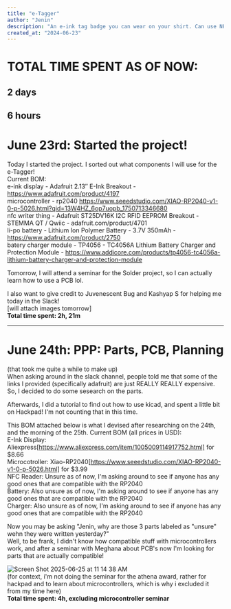 ```yaml
---
title: "e-Tagger"
author: "Jenin"
description: "An e-ink tag badge you can wear on your shirt. Can use NFC to change at any time."
created_at: "2024-06-23"
---
```

# TOTAL TIME SPENT AS OF NOW:
## 2 days
## 6 hours
# June 23rd: Started the project!  
Today I started the project. I sorted out what components I will use for the e-Tagger!  
Current BOM:  
e-ink display - Adafruit 2.13″ E-Ink Breakout - https://www.adafruit.com/product/4197  
microcontroller - rp2040 https://www.seeedstudio.com/XIAO-RP2040-v1-0-p-5026.html?qid=13W4HZ_6op7uopb_1750713346680  
nfc writer thing - Adafruit ST25DV16K I2C RFID EEPROM Breakout - STEMMA QT / Qwiic - adafruit.com/product/4701  
li-po battery - Lithium Ion Polymer Battery - 3.7V 350mAh - https://www.adafruit.com/product/2750  
batery charger module - TP4056 - TC4056A Lithium Battery Charger and Protection Module - https://www.addicore.com/products/tp4056-tc4056a-lithium-battery-charger-and-protection-module   

Tomorrow, I will attend a seminar for the Solder project, so I can actually learn how to use a PCB lol.  

I also want to give credit to Juvenescent Bug and Kashyap S for helping me today in the Slack!  
[will attach images tomorrow]  
**Total time spent: 2h, 21m**  

---
# June 24th: PPP: Parts, PCB, Planning   
(that took me quite a while to make up)  
When asking around in the slack channel, people told me that some of the links I provided (specifically adafruit) are just REALLY REALLY expensive. So, I decided to do some sesearch on the parts.  

Afterwards, I did a tutorial to find out how to use kicad, and spent a little bit on Hackpad! I'm not counting that in this time.     

This BOM attached below is what I devised after researching on the 24th, and the morning of the 25th.
Current BOM (all prices in USD):   
E-Ink Display: Aliexpress[https://www.aliexpress.com/item/1005009114917752.html] for $8.66   
Microcotroller: Xiao-RP2040[https://www.seeedstudio.com/XIAO-RP2040-v1-0-p-5026.html] for $3.99   
NFC Reader: Unsure as of now, I'm asking around to see if anyone has any good ones that are compatible with the RP2040     
Battery: Also unsure as of now, I'm asking around to see if anyone has any good ones that are compatible with the RP2040    
Charger: Also unsure as of now, I'm asking around to see if anyone has any good ones that are compatible with the RP2040   

Now you may be asking
"Jenin, why are those 3 parts labeled as "unsure" wehn they were written yesterday?"  
Well, to be frank, I didn't know how compatible stuff with microcontrollers work, and after a seminar with Meghana about PCB's now I'm looking for parts that are actually compatible!

![Screen Shot 2025-06-25 at 11 14 38 AM](https://github.com/user-attachments/assets/3539e941-3545-4b77-81da-97aea6500d0c)  
(for context, i'm not doing the seminar for the athena award, rather for hackpad and to learn about microcontrollers, which is why i excluded it from my time here)   
**Total time spent: 4h, excluding microcontroller seminar**
